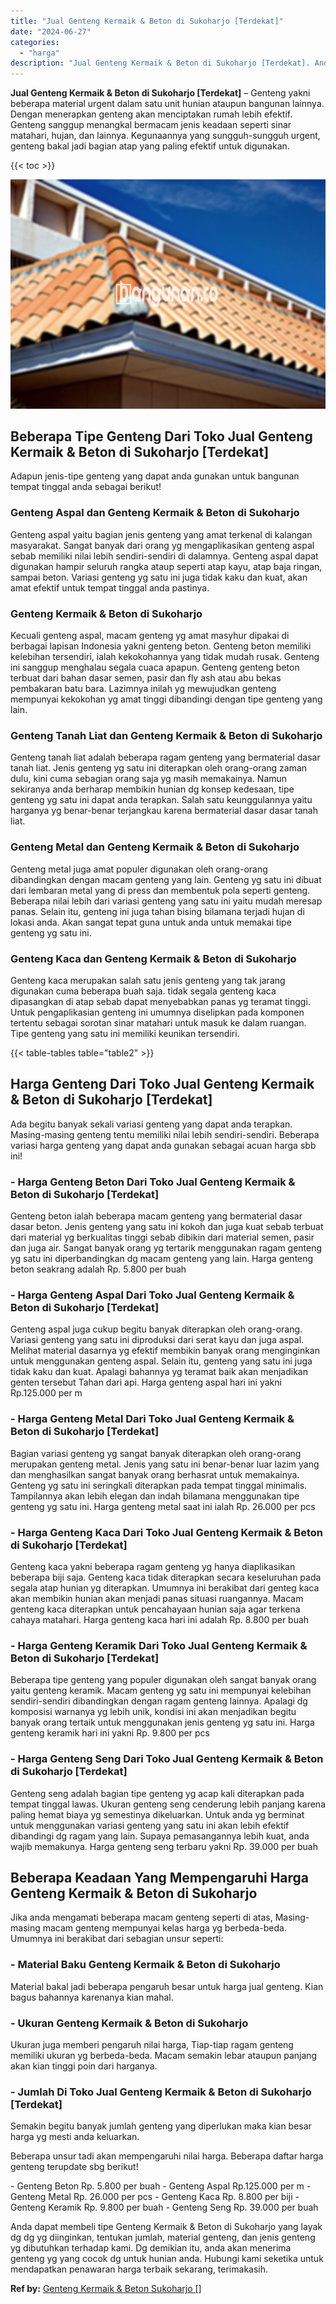 ```yaml
---
title: "Jual Genteng Kermaik & Beton di Sukoharjo [Terdekat]"
date: "2024-06-27"
categories: 
  - "harga"
description: "Jual Genteng Kermaik & Beton di Sukoharjo [Terdekat]. Anda dapat membeli tipe Genteng Kermaik & Beton di Sukoharjo yang layak dg dg yg diinginkan, tentukan j..."
---
```


**Jual Genteng Kermaik & Beton di Sukoharjo \[Terdekat\]** – Genteng yakni beberapa material urgent dalam satu unit hunian ataupun bangunan lainnya. Dengan menerapkan genteng akan menciptakan rumah lebih efektif. Genteng sanggup menangkal bermacam jenis keadaan seperti sinar matahari, hujan, dan lainnya. Kegunaannya yang sungguh-sungguh urgent, genteng bakal jadi bagian atap yang paling efektif untuk digunakan.

{{< toc >}}

![Jual Genteng Kermaik & Beton di Sukoharjo [Terdekat]](/images/genteng-minimalis-murah03.png)

## Beberapa Tipe Genteng Dari Toko Jual Genteng Kermaik & Beton di Sukoharjo \[Terdekat\]

Adapun jenis-tipe genteng yang dapat anda gunakan untuk bangunan tempat tinggal anda sebagai berikut!

### Genteng Aspal dan Genteng Kermaik & Beton di Sukoharjo

Genteng aspal yaitu bagian jenis genteng yang amat terkenal di kalangan masyarakat. Sangat banyak dari orang yg mengaplikasikan genteng aspal sebab memiliki nilai lebih sendiri-sendiri di dalamnya. Genteng aspal dapat digunakan hampir seluruh rangka ataup seperti atap kayu, atap baja ringan, sampai beton. Variasi genteng yg satu ini juga tidak kaku dan kuat, akan amat efektif untuk tempat tinggal anda pastinya.

### Genteng Kermaik & Beton di Sukoharjo

Kecuali genteng aspal, macam genteng yg amat masyhur dipakai di berbagai lapisan Indonesia yakni genteng beton. Genteng beton memiliki kelebihan tersendiri, ialah kekokohannya yang tidak mudah rusak. Genteng ini sanggup menghalau segala cuaca apapun. Genteng genteng beton terbuat dari bahan dasar semen, pasir dan fly ash atau abu bekas pembakaran batu bara. Lazimnya inilah yg mewujudkan genteng mempunyai kekokohan yg amat tinggi dibandingi dengan tipe genteng yang lain.

### Genteng Tanah Liat dan Genteng Kermaik & Beton di Sukoharjo

Genteng tanah liat adalah beberapa ragam genteng yang bermaterial dasar tanah liat. Jenis genteng yg satu ini diterapkan oleh orang-orang zaman dulu, kini cuma sebagian orang saja yg masih memakainya. Namun sekiranya anda berharap membikin hunian dg konsep kedesaan, tipe genteng yg satu ini dapat anda terapkan. Salah satu keunggulannya yaitu harganya yg benar-benar terjangkau karena bermaterial dasar dasar tanah liat.

### Genteng Metal dan Genteng Kermaik & Beton di Sukoharjo

Genteng metal juga amat populer digunakan oleh orang-orang dibandingkan dengan macam genteng yang lain. Genteng yg satu ini dibuat dari lembaran metal yang di press dan membentuk pola seperti genteng. Beberapa nilai lebih dari variasi genteng yang satu ini yaitu mudah meresap panas. Selain itu, genteng ini juga tahan bising bilamana terjadi hujan di lokasi anda. Akan sangat tepat guna untuk anda untuk memakai tipe genteng yg satu ini.

### Genteng Kaca dan Genteng Kermaik & Beton di Sukoharjo

Genteng kaca merupakan salah satu jenis genteng yang tak jarang digunakan cuma beberapa buah saja. tidak segala genteng kaca dipasangkan di atap sebab dapat menyebabkan panas yg teramat tinggi. Untuk pengaplikasian genteng ini umumnya diselipkan pada komponen tertentu sebagai sorotan sinar matahari untuk masuk ke dalam ruangan. Tipe genteng yang satu ini memiliki keunikan tersendiri.

{{< table-tables table="table2" >}}

## Harga Genteng Dari Toko Jual Genteng Kermaik & Beton di Sukoharjo \[Terdekat\]

Ada begitu banyak sekali variasi genteng yang dapat anda terapkan. Masing-masing genteng tentu memiliki nilai lebih sendiri-sendiri. Beberapa variasi harga genteng yang dapat anda gunakan sebagai acuan harga sbb ini!

### \- Harga Genteng Beton Dari Toko Jual Genteng Kermaik & Beton di Sukoharjo \[Terdekat\]

Genteng beton ialah beberapa macam genteng yang bermaterial dasar dasar beton. Jenis genteng yang satu ini kokoh dan juga kuat sebab terbuat dari material yg berkualitas tinggi sebab dibikin dari material semen, pasir dan juga air. Sangat banyak orang yg tertarik menggunakan ragam genteng yg satu ini diperbandingkan dg macam genteng yang lain. Harga genteng beton seakrang adalah Rp. 5.800 per buah

### \- Harga Genteng Aspal Dari Toko Jual Genteng Kermaik & Beton di Sukoharjo \[Terdekat\]

Genteng aspal juga cukup begitu banyak diterapkan oleh orang-orang. Variasi genteng yang satu ini diproduksi dari serat kayu dan juga aspal. Melihat material dasarnya yg efektif membikin banyak orang menginginkan untuk menggunakan genteng aspal. Selain itu, genteng yang satu ini juga tidak kaku dan kuat. Apalagi bahannya yg teramat baik akan menjadikan genten tersebut Tahan dari api. Harga genteng aspal hari ini yakni Rp.125.000 per m

### \- Harga Genteng Metal Dari Toko Jual Genteng Kermaik & Beton di Sukoharjo \[Terdekat\]

Bagian variasi genteng yg sangat banyak diterapkan oleh orang-orang merupakan genteng metal. Jenis yang satu ini benar-benar luar lazim yang dan menghasilkan sangat banyak orang berhasrat untuk memakainya. Genteng yg satu ini seringkali diterapkan pada tempat tinggal minimalis. Tampilannya akan lebih elegan dan indah bilamana menggunakan tipe genteng yg satu ini. Harga genteng metal saat ini ialah Rp. 26.000 per pcs

### \- Harga Genteng Kaca Dari Toko Jual Genteng Kermaik & Beton di Sukoharjo \[Terdekat\]

Genteng kaca yakni beberapa ragam genteng yg hanya diaplikasikan beberapa biji saja. Genteng kaca tidak diterapkan secara keseluruhan pada segala atap hunian yg diterapkan. Umumnya ini berakibat dari genteg kaca akan membikin hunian akan menjadi panas situasi ruangannya. Macam genteng kaca diterapkan untuk pencahayaan hunian saja agar terkena cahaya matahari. Harga genteng kaca hari ini adalah Rp. 8.800 per buah

### \- Harga Genteng Keramik Dari Toko Jual Genteng Kermaik & Beton di Sukoharjo \[Terdekat\]

Beberapa tipe genteng yang populer digunakan oleh sangat banyak orang yaitu genteng keramik. Macam genteng yg satu ini mempunyai kelebihan sendiri-sendiri dibandingkan dengan ragam genteng lainnya. Apalagi dg komposisi warnanya yg lebih unik, kondisi ini akan menjadikan begitu banyak orang tertaik untuk menggunakan jenis genteng yg satu ini. Harga genteng keramik hari ini yakni Rp. 9.800 per pcs

### \- Harga Genteng Seng Dari Toko Jual Genteng Kermaik & Beton di Sukoharjo \[Terdekat\]

Genteng seng adalah bagian tipe genteng yg acap kali diterapkan pada tempat tinggal lawas. Ukuran genteng seng cenderung lebih panjang karena paling hemat biaya yg semestinya dikeluarkan. Untuk anda yg berminat untuk menggunakan variasi genteng yang satu ini akan lebih efektif dibandingi dg ragam yang lain. Supaya pemasangannya lebih kuat, anda wajib memakunya. Harga genteng seng terbaru yakni Rp. 39.000 per buah

## Beberapa Keadaan Yang Mempengaruhi Harga Genteng Kermaik & Beton di Sukoharjo

Jika anda mengamati beberapa macam genteng seperti di atas, Masing-masing macam genteng mempunyai kelas harga yg berbeda-beda. Umumnya ini berakibat dari sebagian unsur seperti:

### \- Material Baku Genteng Kermaik & Beton di Sukoharjo

Material bakal jadi beberapa pengaruh besar untuk harga jual genteng. Kian bagus bahannya karenanya kian mahal.

### \- Ukuran Genteng Kermaik & Beton di Sukoharjo

Ukuran juga memberi pengaruh nilai harga, Tiap-tiap ragam genteng memiliki ukuran yg berbeda-beda. Macam semakin lebar ataupun panjang akan kian tinggi poin dari harganya.

### \- Jumlah Di Toko Jual Genteng Kermaik & Beton di Sukoharjo \[Terdekat\]

Semakin begitu banyak jumlah genteng yang diperlukan maka kian besar harga yg mesti anda keluarkan.

Beberapa unsur tadi akan mempengaruhi nilai harga. Beberapa daftar harga genteng terupdate sbg berikut!

\- Genteng Beton Rp. 5.800 per buah - Genteng Aspal Rp.125.000 per m - Genteng Metal Rp. 26.000 per pcs - Genteng Kaca Rp. 8.800 per biji - Genteng Keramik Rp. 9.800 per buah - Genteng Seng Rp. 39.000 per buah

Anda dapat membeli tipe Genteng Kermaik & Beton di Sukoharjo yang layak dg dg yg diinginkan, tentukan jumlah, material genteng, dan jenis genteng yg dibutuhkan terhadap kami. Dg demikian itu, anda akan menerima genteng yg yang cocok dg untuk hunian anda. Hubungi kami seketika untuk mendapatkan penawaran harga terbaik sekarang, terimakasih.

**Ref by:**  [Genteng Kermaik & Beton  Sukoharjo []](https://id.wikipedia.org/wiki/Genteng)
